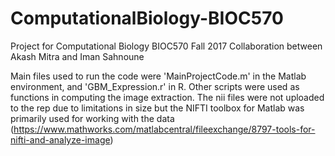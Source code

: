 # ComputationalBiology-BIOC570
Project for Computational Biology BIOC570 Fall 2017
Collaboration between Akash Mitra and Iman Sahnoune

Main files used to run the code were 'MainProjectCode.m' in the Matlab environment, and 'GBM_Expression.r' in R. Other scripts were used as functions in computing the image extraction. The nii files were not uploaded to the rep due to limitations in size but the NIFTI toolbox for Matlab was primarily used for working with the data (https://www.mathworks.com/matlabcentral/fileexchange/8797-tools-for-nifti-and-analyze-image)
